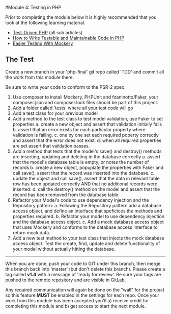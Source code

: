 #Module 4: Testing in PHP

Prior to completing the module below it is highly recommended that you look at the following learning material.  

* [Test-Driven PHP](http://net.tutsplus.com/sessions/test-driven-php/) (all sub articles)
* [How to Write Testable and Maintainable Code in PHP](http://net.tutsplus.com/tutorials/php/how-to-write-testable-and-maintainable-code-in-php/)
* [Easier Testing With Mockery](https://tutsplus.com/tutorial/easier-testing-with-mockery/)


## The Test

Create a new branch in your 'php-final' git repo called 'TDD' and commit all the work from this module there.

Be sure to write your code to conform to the PSR-2 spec.

1.  Use composer to install Mockery, PHPUnit and fzaninotto/Faker, your composer.json and composer.lock files should be part of this project.
2.  Add a folder called 'tests' where all your test code will go
3.  Add a test class for your previous model
4.  Add a method to the test class to test model validation, use Faker to set properties
	a. create a new object and assert that validation initially fails
	b. assert that an error exists for each particular property where validation is failing.
	c. one by one set each required poperty correctly and assert that the error does not exist.
	d. when all required properties are set assert that vaildation passes.
5.  Add a method that tests that the model's save() and destroy() methods are inserting, updating and deleting in the database correctly
	a.  assert that the model's database table is empty, or notes the number of records
	b.  create a new object, popuplate the properties with Faker and call save(), assert that the record was inserted into the database.
	c.  update the object and call save(), assert that the data in relevant table row has been updated correctly AND that no additional records were inserted.
	d.  call the destroy() method on the model and assert that the record has been removed from the database table.
6.  Refactor your Model's code to use dependency injection and the Repository pattern:
	a.  Following the Repository pattern add a database access object, and define an interface that speficices the methods and properties required.
	b.  Refactor your model to use dependency injection and the database access object.
	c.  Add a mock database access object that uses Mockery and conforms to the database access interface to return mock data.
7.  Add a new test method to your test class that injects the mock database access object.  Test the create, find, update and delete functionality of your model without actually hitting the database.

----------

When you are done, push your code to GIT under this branch, then merge this branch back into 'master' (but don't delete this branch).  Please create a tag called **v1.4** with a message of 'ready for review'.  Be sure your tags are pushed to the remote repository and are visible in GitLab.

Any required communication will again be done on the "wall" for the project so this feature **MUST** be enabled in the settings for each repo.  Once your work from this module has been accepted you'll a) receive credit for completing this module and b) get access to start the next module.



